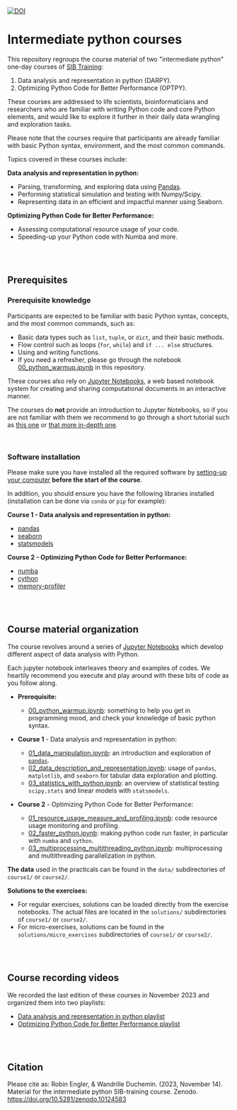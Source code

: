 
[![DOI](https://zenodo.org/badge/DOI/10.5281/zenodo.10124583.svg)](https://doi.org/10.5281/zenodo.10124583)



# Intermediate python courses

This repository regroups the course material of two "intermediate python"
one-day courses of
[SIB Training](https://www.sib.swiss/training/upcoming-training-courses):

 1. Data analysis and representation in python (DARPY).
 2. Optimizing Python Code for Better Performance (OPTPY).

These courses are addressed to life scientists, bioinformaticians and
researchers who are familiar with writing Python code and core Python elements,
and would like to explore it further in their daily data wrangling and
exploration tasks.

Please note that the courses require that participants are already familiar
with basic Python syntax, environment, and the most common commands.

Topics covered in these courses include:

**Data analysis and representation in python:**

* Parsing, transforming, and exploring data using [Pandas](https://pandas.pydata.org).
* Performing statistical simulation and testing with Numpy/Scipy.
* Representing data in an efficient and impactful manner using Seaborn.

**Optimizing Python Code for Better Performance:**

* Assessing computational resource usage of your code.
* Speeding-up your Python code with Numba and more.

<br>
<br>

## Prerequisites

### Prerequisite knowledge

Participants are expected to be familiar with basic Python syntax, concepts,
and the most common commands, such as:

* Basic data types such as `list`, `tuple`, or `dict`, and their basic methods.
* Flow control such as loops (`for`, `while`) and `if ... else` structures.
* Using and writing functions.
* If you need a refresher, please go through the notebook
  [00_python_warmup.ipynb](00_python_warmup.ipynb) in this repository.

These courses also rely on [Jupyter Notebooks](https://www.jupyter.org), a
web based notebook system for creating and sharing computational documents in
an interactive manner.

The courses do **not** provide an introduction to Jupyter Notebooks, so if
you are not familiar with them we recommend to go through a short tutorial
such as
[this one](https://github.com/sib-swiss/first-steps-with-python-training/blob/master/notebooks/00_jupyter_setup.ipynb)
or [that more in-depth one](https://mybinder.org/v2/gh/ipython/ipython-in-depth/HEAD?urlpath=tree/binder/Index.ipynb).

<br>

### Software installation

Please make sure you have installed all the required software by
[setting-up your computer](https://github.com/sib-swiss/first-steps-with-python-training/blob/master/setting_up_your_environment.md)
**before the start of the course**.

In addition, you should ensure you have the following libraries installed
(installation can be done via `conda` or `pip` for example):

**Course 1 - Data analysis and representation in python:**

* [pandas](https://pandas.pydata.org)
* [seaborn](https://seaborn.pydata.org)
* [statsmodels](https://www.statsmodels.org/stable/index.html)

**Course 2 - Optimizing Python Code for Better Performance:**

* [numba](https://numba.pydata.org/)
* [cython](https://pypi.org/project/Cython/)
* [memory-profiler](https://pypi.org/project/memory-profiler/)

<br>
<br>

## Course material organization

The course revolves around a series of
[Jupyter Notebooks](https://www.jupyter.org) which develop different aspect of
data analysis with Python.

Each jupyter notebook interleaves theory and examples of codes. We heartily
recommend you execute and play around with these bits of code as you follow
along.

* **Prerequisite:**
  * [00_python_warmup.ipynb](00_python_warmup.ipynb):
    something to help you get in programming mood, and check your knowledge of
    basic python syntax.

* **Course 1** - Data analysis and representation in python:
  * [01_data_manipulation.ipynb](course1/01_data_manipulation.ipynb):
    an introduction and exploration of [`pandas`](https://pandas.pydata.org).
  * [02_data_description_and_representation.ipynb](course1/02_data_description_and_representation.ipynb):
    usage of `pandas`, `matplotlib`, and `seaborn` for tabular data exploration
    and plotting.
  * [03_statistics_with_python.ipynb](course1/03_statistics_with_python.ipynb):
    an overview of statistical testing `scipy.stats` and linear models with
    `statsmodels`.

* **Course 2** - Optimizing Python Code for Better Performance:
  * [01_resource_usage_measure_and_profiling.ipynb](course2/01_resource_usage_measure_and_profiling.ipynb):
    code resource usage monitoring and profiling.
  * [02_faster_python.ipynb](course2/02_faster_python.ipynb): making python
    code run faster, in particular with `numba` and `cython`.
  * [03_multiprocessing_multithreading_python.ipynb](course2/03_multiprocessing_multithreading_python.ipynb):
    multiprocessing and multithreading parallelization in python.

**The data** used in the practicals can be found in the `data/` subdirectories
of `course1/` or `course2/`.

**Solutions to the exercises:**

* For regular exercises, solutions can be loaded directly from the exercise
  notebooks. The actual files are located in the `solutions/` subdirectories
  of `course1/` or `course2/`.
* For micro-exercises, solutions can be found in the
  `solutions/micro_exercises` subdirectories of `course1/` or `course2/`.

<br>
<br>

## Course recording videos

We recorded  the last edition of these courses in November 2023 and organized them into two playlists:

 * [Data analysis and representation in python playlist](https://www.youtube.com/playlist?list=PLoCxWrRWjqB1_2WXqR7rnJ1plqp5Ma0bJ)
 * [Optimizing Python Code for Better Performance playlist](https://www.youtube.com/playlist?list=PLoCxWrRWjqB0YUVsRSA0n7CsFs7oOUV72)


<br>
<br>

## Citation

Please cite as:
Robin Engler, & Wandrille Duchemin. (2023, November 14). Material for the intermediate python SIB-training course. Zenodo. <https://doi.org/10.5281/zenodo.10124583>
